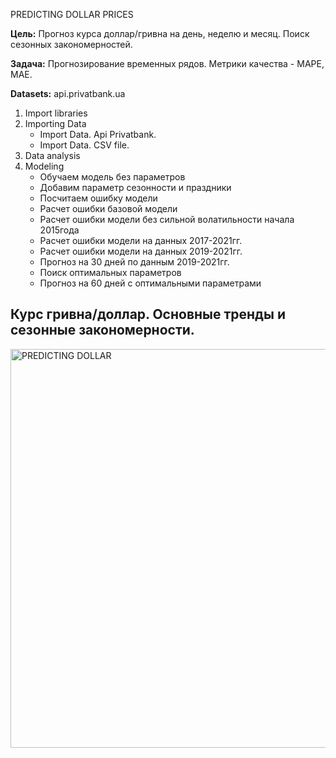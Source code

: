 PREDICTING DOLLAR PRICES

<strong>Цель:</strong> Прогноз курса доллар/гривна на день, неделю и месяц. Поиск сезонных закономерностей.

<strong>Задача:</strong> Прогнозирование временных рядов. Метрики качества - MAPE, MAE.

<strong>Datasets:</strong> api.privatbank.ua


<ol>
<li>Import libraries</li>
<li>Importing Data
<ul>
  <li>Import Data. Api Privatbank.</li>
  <li>Import Data. CSV file.</li>
</ul>
</li>
<li>Data analysis</li>
<li>Modeling
<ul>
  <li>Обучаем модель без параметров</li>
  <li>Добавим параметр сезонности и праздники</li>
  <li>Посчитаем ошибку модели</li>
  <li>Расчет ошибки базовой модели</li>
  <li>Расчет ошибки модели без сильной волатильности начала 2015года</li>
  <li>Расчет ошибки модели на данных 2017-2021гг.</li>
  <li>Расчет ошибки модели на данных 2019-2021гг.</li>
  <li>Прогноз на 30 дней по данным 2019-2021гг.</li>
  <li>Поиск оптимальных параметров</li>
  <li>Прогноз на 60 дней с оптимальными параметрами</li>
</ul>
</li>
</ol>

<p><h2>Курс гривна/доллар. Основные тренды и сезонные закономерности.</h2></p>

<img src="https://github.com/StanislavChesnokov/ML-PREDICTING_DOLLAR_PRICES/predict_trend.png" width="640" height="638" alt="PREDICTING DOLLAR">
